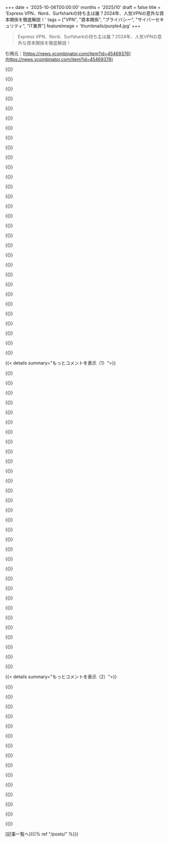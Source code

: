 +++
date = '2025-10-06T00:00:00'
months = '2025/10'
draft = false
title = 'Express VPN、Nord、Surfsharkの持ち主は誰？2024年、人気VPNの意外な資本関係を徹底解説！'
tags = ["VPN", "資本関係", "プライバシー", "サイバーセキュリティ", "IT業界"]
featureimage = 'thumbnails/purple4.jpg'
+++

> Express VPN、Nord、Surfsharkの持ち主は誰？2024年、人気VPNの意外な資本関係を徹底解説！

引用元：[https://news.ycombinator.com/item?id=45469376](https://news.ycombinator.com/item?id=45469376)




{{<matomeQuote body="TesonetっていうリトアニアのVCがNord SecurityとかSurfsharkを傘下にしてるよ。トップはTomas Okmanas（Tom Okman）。投資先はプロキシ関連が多いね。ロシアとの繋がりはなさそうで、むしろウクライナのLvivにオフィスを開いたり、ウクライナ支援に寄付してるんだって。詳しくはここ見てね: https://en.wikipedia.org/wiki/Tesonet" userName="nerdsniper" createdAt="2025/10/06 22:49:15" color="#ff33a1">}}




{{<matomeQuote body="ProtonVPNもTesonetと関係してるのを忘れないで。Protonは必死で否定してるけど（なんでかは知らないけどね）。社員を共有したり、同じ証明書でアプリに署名したりしてるのに『全く関係ない』って言ってるよ。PR担当者がこのスレッドにいるし、こんなに否定しなきゃみんなもっと気にしなかったかもね。" userName="ashirviskas" createdAt="2025/10/06 23:24:40" color="">}}




{{<matomeQuote body="『繋がってる』は誤解だよ。ProtonVPNはProtonが所有していて、Tesonetとは法的な関係はないんだ。Protonが東ヨーロッパに進出した時、現地子会社がなかったから、Tesonetが人事などを一時的に支援したんだ。2016年にProtonが子会社を作ってからは、Protonに直接雇用されてるよ。でもその名残でAndroidのProtonVPNキーストアにはTesonetの名前が残ってるだけ。事実を伝えてるだけだよ。" userName="InsideOutSanta" createdAt="2025/10/07 08:21:15" color="#38d3d3">}}




{{<matomeQuote body="PIAを経営してた頃、事実を指摘したらかなり脅されたんだ。今、検証可能なVPNを立ち上げたら、また法的脅迫が来てるよ。詳しくはここ見てね: https://vp.net/l/en-US/blog/Verified-Privacy-vs-Trust" userName="rasengan" createdAt="2025/10/06 23:46:10" color="#45d325">}}




{{<matomeQuote body="Tesonetで働いてたけど、企業政治とかは詳しくないんだ。でも素敵な人たちで、もし本当にロシアとの繋がりがあったら、みんな辞めると思うよ。リトアニアは小さい国だけど、2000年代初めからロシアから経済的に独立するためにITが大きな戦略で、それが大成功したんだ。" userName="wraptile" createdAt="2025/10/07 00:41:38" color="">}}




{{<matomeQuote body="『TesonetがProtonの人事、給与、地域規制を支援した』って？競合他社が『HR支援』なんて、全く普通じゃない行動でしょ。" userName="bonaldi" createdAt="2025/10/07 08:24:12" color="">}}




{{<matomeQuote body="欧州のスタートアップでアジアやUSにオフィスを出す時、最初はいつも現地企業と提携してた経験があるよ。これはお互いにとって利益になるんだ。Protonの場合、DDoS攻撃の時にTesonetがインフラ提供を申し出たことで、すでにお互いを知ってたんだよ。陰謀かもしれないし、ただのビジネスかもしれない。判断はあなた次第だけど、不吉な示唆をするなら事実を提示すべきだね。" userName="InsideOutSanta" createdAt="2025/10/07 08:34:02" color="#ff5c5c">}}




{{<matomeQuote body="でも、二つの別々の民間企業の内部事情にやたら詳しいね。" userName="danw1979" createdAt="2025/10/07 09:13:43" color="">}}




{{<matomeQuote body="俺はPIAを売ってないよ。合併で公開会社を作っただけ。理念があって会社を辞めたから、株の価値の1/3しかもらえなかったんだ。" userName="rasengan" createdAt="2025/10/07 00:27:58" color="">}}




{{<matomeQuote body="リトアニアの友達がその国を絶賛してるんだ。Tesonetって会社は愛国心が強そうで、地域に貢献してるみたいだね。Tesonetが人気VPNを一つにまとめたり、怪しい”二重用途”企業に関わってるのが興味深いよ。彼らのポートフォリオは強力な資産になり得るね。リトアニアやエストニアのIT技術力もすごい。" userName="nerdsniper" createdAt="2025/10/07 02:18:17" color="#785bff">}}




{{<matomeQuote body="Protonの社員が一時Tesonetに雇われてた話、おかしいよね。AndroidのProtonVPNキーストアにまだTesonetの名前があるってことは、Protonが嘘をついてるか、Tesonet/Nordが秘密鍵の管理を雑にしてるってことじゃない？「鍵はあなたの物ではない」って言うし、これは無視できないずさんさだろ。" userName="rasengan" createdAt="2025/10/07 11:55:35" color="#ff5c5c">}}




{{<matomeQuote body="Protonがhttps://redlib.catsarch.com/r/ProtonVPN/comments/8ww4h2/prot...で説明してるじゃん。それを信じないってどういうこと？TesonetがProtonを密かに所有してて、何十年も嘘をついてるって信じるの？それ、何の得があるんだよ。証明書であんなミスをした後、その後10年間もミスしないなんてありえないし。常識を使えよ。" userName="InsideOutSanta" createdAt="2025/10/07 12:16:20" color="">}}




{{<matomeQuote body="リトアニアからエストニアへの流れ、なんか変じゃない？最後の段落もリトアニアのこと言いたかったの？JetBrainsってCZで設立されて、今NLに本社があるんだろ？この記事の『隠されたつながり』ってテーマがあるから、何か裏があるのか気になってるだけなんだけど。" userName="crossroadsguy" createdAt="2025/10/07 03:54:22" color="">}}




{{<matomeQuote body="だったら、情報源を出してくれないか？" userName="dsr_" createdAt="2025/10/07 09:39:24" color="">}}




{{<matomeQuote body="俺の意見は変わんないね。Nord/Tesoの鍵管理が雑か、Protonが嘘ついてるかのどっちか。Tesonet/Nordが関係してるからって陰謀だとは思わないけど、鍵管理ができないやつにプライバシーは任せられないよ。<br>証拠隠滅の努力とか、鍵管理のセキュリティの甘さは、どんな説明でも正当化できないね。" userName="rasengan" createdAt="2025/10/07 12:21:54" color="#38d3d3">}}




{{<matomeQuote body="PR問題がある会社がうちのフォーラムでステルスマーケティングしてても驚かないな。結局のところ、俺たちには真相は分からないってことだ。" userName="IAmBroom" createdAt="2025/10/07 17:51:45" color="">}}




{{<matomeQuote body="昔は好きだった？何か変わったのか？PIAはいつもパフォーマンス最高ってわけじゃないけど、召喚状が出ても裁判所にデータを出さなかったVPNの一つだよ。これは評価できる点だね。" userName="causality0" createdAt="2025/10/07 03:06:18" color="">}}




{{<matomeQuote body="どうぞ。<br>ProtonVPNのRedditスレッド：https://www.reddit.com/r/ProtonVPN/comments/8ww4h2/protonvpn...<br>Protonの所有権を示す Handelsregisterauszug：https://www.zefix.admin.ch/en/search/entity/list/firm/118926...<br>Protonのピアリング関係：https://bgp.tools/as/62371#asinfo<br>何を探してるのか正確には分かんないけどね。" userName="InsideOutSanta" createdAt="2025/10/07 09:58:37" color="#38d3d3">}}




{{<matomeQuote body="あんたのVPNってどうやって検証可能なの？サーバーで特定のOSSが動いてるか、俺が確認できるの？セキュアエンクレーブなんて、経営陣が考えた暗号実装アイデアでしかない。みんな、それがすごく欠陥だらけで、IntelのManagement Engineなんて全然信用できないって知ってるよ。" userName="perks_12" createdAt="2025/10/07 09:07:25" color="#ff33a1">}}




{{<matomeQuote body="インターネットでニッチな話題の陰謀論に、みんなが何度も返信するのって驚くことかな？こういう議論は面白いんだ。でも、簡単な事実を指摘しただけで、俺が陰謀の一部にされるのは面白いね。<br>俺はProtonのサービス使ってるから、元々何があったか知りたかったんだ。今はProtonを攻撃する奴らの間違った推論を指摘したい。だってProtonは良いことしてると思うから。<br>俺を信用させないために、いくらもらってるんだ？冗談だよ。俺もあんたも同じ、面白いからやってるだけだ。" userName="InsideOutSanta" createdAt="2025/10/07 12:48:00" color="#ff33a1">}}




{{<matomeQuote body="JetBrainsはもともとロシア系だった（多くの初期メンバーがロシアで働いてたから）。彼らはロシアに縛られたくなくて、賢くも国外で登記してたんだ。経営陣の一部はチェコにいて、技術チームのほとんどはサンクトペテルブルクの3つのビルにいたよ。" userName="konart" createdAt="2025/10/07 06:42:36" color="">}}




{{<matomeQuote body="Protonの商業登記簿謄本が所有権を示すって言うけど、そうじゃないんだよ。あれは株式公開会社だから株主は登録されてるけど、その登録簿は公開されてないんだ。" userName="steve1977" createdAt="2025/10/07 11:48:43" color="">}}




{{<matomeQuote body="俺たちはSingle-Party VPNオペレーターじゃなくて、Multi-Party Relaysの世界を目指すべきだよ。<br>https://www.privacyguides.org/articles/2024/11/17/where-are-...<br>Multi-Party Relaysなら、もう一つのエンティティを信頼する必要がなくなるんだ。ちなみに俺はobscura.netを運営してて、Mullvad（俺たちのパートナー）をExit Hopにして、まさにこれをやってるよ。" userName="dongcarl" createdAt="2025/10/06 22:54:14" color="#ff5733">}}




{{<matomeQuote body="カール、Obscuraのことは初めて聞いたよ。深く調べてみたら、すごく魅力的なプライバシーツールだね。でも、米国司法権下で運営してることに懸念があるんだ。なんでEUやスイスじゃなく米国を選んだの？Moneroでの支払いを優先してほしいし、Mullvadの機能（DAITA、量子耐性、DNSフィルター、IPv6、Mullvad Browser連携）をどこまで制御できるの？<br>https://discuss.grapheneos.org/d/20059-obscura-vpn-and-mullv..." userName="FlynnLivesMattr" createdAt="2025/10/07 08:48:36" color="#ff33a1">}}




{{<matomeQuote body="Chat Controlみたいな状況だと、残念ながら一つの司法権だけじゃもう不十分なんだ。法律は常に変わるし、何度も再提案される可能性があるからね。でも、Obscura（米国）とMullvad（EU）みたいに異なる司法権をまたぐMulti-Party Relayなら、一つの司法権にいるよりずっと良いシナリオになるよ。Moneroでの支払いは間違いなく優先事項で、今エンジニアが取り組んでるんだ。Mullvadの機能については、現状Mullvadが提供してるPartner APIに制限されるけど、DNSフィルタリングとか多くのことにすぐ対応する予定だよ。今まさにDNSフィルタリングを実装中さ！" userName="dongcarl" createdAt="2025/10/07 20:11:08" color="#ff5c5c">}}




{{<matomeQuote body="出口ノードの地理的な場所って制御できるの？Private Relayは自分のいる国と同じIPになっちゃうから、地域制限を回避できないのが不便なんだよね。" userName="sporkxrocket" createdAt="2025/10/06 22:56:13" color="">}}




{{<matomeQuote body="うん、Obscuraならできるよ。Private Relayのあの制限は、Appleが勝手にそうしてるだけだからね。" userName="dongcarl" createdAt="2025/10/07 00:12:11" color="#785bff">}}




{{<matomeQuote body="意図的にそう設計されてるってことだね。" userName="anticensor" createdAt="2025/10/07 08:37:20" color="">}}




{{<matomeQuote body="これ、俺が修士論文のテーマにしたやつだよ。結局、形にはできなかったんだけどさ。ありがとう！君がこれを実現してくれて、すごく嬉しい！最高だ！めちゃくちゃ良い仕事したね！" userName="Thystler" createdAt="2025/10/07 09:20:48" color="#ff33a1">}}




{{<matomeQuote body="へえ、それはすごいね！その論文のリンクとかある？" userName="dongcarl" createdAt="2025/10/07 20:04:06" color="">}}




{{< details summary="もっとコメントを表示（1）">}}

{{<matomeQuote body="中国でObscuraが使えるって報告はたくさんあるよ。あるユーザーは中国で1時間のビデオ通話がスムーズにできたって！<br>ユーザーを特定しないから無料プランは提供できないんだ。だって誰でもずっと無料で使えちゃうからね。でも1ヶ月分だけチャージして試してみて！感想聞かせてほしいな。" userName="dongcarl" createdAt="2025/10/07 20:07:01" color="#ff5c5c">}}




{{<matomeQuote body="もしもの話だけど、TorがQUICを使うように切り替えられる？" userName="mcdonje" createdAt="2025/10/07 15:20:54" color="">}}




{{<matomeQuote body="それにはプラガブルトランスポートを実装できるんじゃないかな？" userName="dongcarl" createdAt="2025/10/07 20:04:54" color="">}}




{{<matomeQuote body="VPN業界は怪しい取引、不審な所有構造、変な撤退、きな臭いマーケティングとか噂でごちゃごちゃになってるよね。もう、自分の用途を理解して、それに合ったVPNを使うべきだと思う。匿名性やプライバシーを期待するなら、VPNだけじゃダメで、むしろ危険なこともある。もしストリーミング目的でVPNが必要なら、暗号検証とか評判のあれこれに深入りせず、一番安くてちゃんと動くのを選べばいいよ。" userName="crossroadsguy" createdAt="2025/10/07 04:06:53" color="#ff33a1">}}




{{<matomeQuote body="VPNは常にリスクだよ。でもMullvadとPrivate Internet Accessを使うのとじゃ違う。データが悪用されるリスクがあるか、確実に悪用されるかがね。この記事は、それぞれのサービスがどっちのカテゴリに入るか、良いヒントをくれてると思う。" userName="wongarsu" createdAt="2025/10/07 08:12:24" color="#ff33a1">}}




{{<matomeQuote body="Private Internet Accessは本当に悪いカテゴリに入れるの？" userName="kouru225" createdAt="2025/10/07 15:52:02" color="">}}




{{<matomeQuote body="うん、その通り。PIAは過去に悪名高いBritish-Israeliの企業、Kape Inc.に買収されたんだ。VPNを選ぶ時には大きな危険信号だよ。" userName="vincentpants" createdAt="2025/10/07 17:26:33" color="#785bff">}}




{{<matomeQuote body="これは俺がやってることじゃないけど、VPNって違法だけど深刻じゃないことには使えるよね。例えば、フランスは著作権のあるトレントダウンロードを監視してるけど、国内のISPのIPアドレスしか見てないんだ。外国のIPは無視だから、VPNを使ってればログが残ってても問題ない。もちろん、サイバーいじめとかCSAMみたいに警察に狙われるようなことをしたら、VPNは守ってくれないけどね。" userName="eloisant" createdAt="2025/10/07 13:06:25" color="#ff5733">}}




{{<matomeQuote body="VPNがログを全部残しても彼らは気にしないって言うけど、それは今の話だよね。監視機関は時々情報を欲しがるものだし。" userName="lagniappe" createdAt="2025/10/08 14:15:43" color="">}}




{{<matomeQuote body="匿名性を求めるなら、VPNじゃ解決できないし、かえって危ない可能性もあるんだ。なんでかって？" userName="andrepd" createdAt="2025/10/07 13:32:38" color="">}}




{{<matomeQuote body="うん、同意だね。ほとんどのVPNは、ISPから別の不透明なネットワークに信頼の境界を移して、それをプライバシーって呼んでるだけ。何が動いてるか、誰が管理してるか、データがどうなるか、検証する術がないんだ。<br>俺たちはvp.netでこの問題を解決してるよ。サービスを検証可能にしてるんだ。コードはレビューできるし、ビルドは再現可能。それに各ノードがどんなソフトを動かしていて、トラフィックがどこに行くか証明できるんだ [1]。<br>これでVPNが匿名性ツールになるわけじゃないけど、信頼を盲目じゃなく測定可能にしてるんだ。これは業界がずっと前に直すべきだった部分だよ。<br>[1] https://youtu.be/sz7NAe0G1_Y" userName="rasengan" createdAt="2025/10/07 12:15:28" color="#ff33a1">}}




{{<matomeQuote body="ごめんね、vp.netはJavaScriptが有効じゃないとちゃんと動かないんだ。続けるには有効にしてね。" userName="alcide" createdAt="2025/10/08 00:47:52" color="">}}




{{<matomeQuote body="このリンクは、めちゃくちゃ小さいフレームから解放されたマップだけを表示するよ。https://kumu.io/embed/9ced55e897e74fd807be51990b26b415#vpn-c..." userName="WarOnPrivacy" createdAt="2025/10/04 03:06:46" color="">}}




{{<matomeQuote body="エクスポートボタンがあるよ。たぶん君が欲しいものが手に入るかもね。<br>上の埋め込みリンクじゃなくて、こっちを使ってね： https://kumu.io/Windscribe/vpn-relationships" userName="moontear" createdAt="2025/10/07 12:13:50" color="#45d325">}}




{{<matomeQuote body="ProtonVPNが実際にはProton Technologiesに所有されてるだけだと知って、正直がっかりしたよ。" userName="zer0tonin" createdAt="2025/10/06 21:14:50" color="">}}




{{<matomeQuote body="公式なステータスは分からないけど、Tesonetだよ。このスレッドのコメントには、事実上ほぼ正しい偽の反論があるね： https://www.reddit.com/r/ProtonVPN/comments/8ww4h2/protonvpn...<br>EDIT: ProtonVPNアプリがTesonetによって＼誤って＼署名されたんだ。どうしてこんなことが起こると思う？" userName="ashirviskas" createdAt="2025/10/06 22:09:36" color="#785bff">}}




{{<matomeQuote body="Tesonetじゃないよ、Protonは完全に自己所有・管理されてるんだ。Proton VPNは初期アプリ立ち上げ時にTesonetと一時的に従業員を共有してたけど、その提携はとっくに終わってる。<br>当然、この分野では競争やプライバシーの重要性が高いから、みんなまだこの話を持ち出すけど、Proton VPNは誰ともデータを売ったり共有したりしないし、これからも決してしない。情報源：私はProton VPNの従業員だよ。" userName="jibcage" createdAt="2025/10/06 22:44:40" color="#ff5c5c">}}




{{<matomeQuote body="じゃあ、なんで従業員を共有したの？<br>EDIT: Tesonetと関係があるのが悪いって言ってるわけじゃないけど、それは逃れられない事実だよ。" userName="ashirviskas" createdAt="2025/10/06 23:12:34" color="#ff5c5c">}}




{{<matomeQuote body="Proton VPNが初期のアプリ開発時にTesonetと従業員を一時的に共有してたって話だね。<br>VPN会社を運営するノウハウが必要だったから、最初の提携は必須だったんだろうな。" userName="ivanmontillam" createdAt="2025/10/07 01:15:10" color="">}}




{{<matomeQuote body="でもTesonetはなんで競合が事業を始めるのを手助けするんだ？<br>株式取引がなかったとしたら驚きだね。" userName="dchftcs" createdAt="2025/10/07 05:06:32" color="">}}




{{<matomeQuote body="Tesonetが競合の立ち上げを助ける理由か。<br>Tesonetってベンチャー／シードファンドじゃなかったっけ？" userName="the_mitsuhiko" createdAt="2025/10/07 08:30:43" color="">}}




{{<matomeQuote body="じゃあ、Tesonetのポートフォリオ企業と競合する会社をなぜ助けるんだって疑問になるよね。<br>やっぱり見返りに株をもらったって考えが有力だ。" userName="dchftcs" createdAt="2025/10/08 01:38:00" color="">}}




{{<matomeQuote body="一つの理由は、生き残ると分かってる貢献者（Protonはすでに有名だったからね）を助けることで市場が拡大するってことだ。<br>基本的には、競合に一切れ与えることでみんなのケーキが大きくなるって考え方だね。" userName="Ey7NFZ3P0nzAe" createdAt="2025/10/08 08:46:53" color="#ff5733">}}




{{<matomeQuote body="従業員共有って一体何だよ？" userName="mdavid626" createdAt="2025/10/07 05:50:36" color="">}}




{{<matomeQuote body="従業員共有ってのは、役員が内緒で「別の建物の別のチームに1〜3ヶ月間報告して、彼らの要望を手伝ってくれ」って言うことだよ。<br>君はすごく特定のスキルを持ってるからね。（このケースではVPNのバックエンドインフラ構築とか。）" userName="fragmede" createdAt="2025/10/07 06:26:58" color="#ff5733">}}




{{<matomeQuote body="ProtonのAndyが公式に否定！Proton VPNへの誤情報は競合Private Internet Access (PIA) のデマだと。<br>Tesonetは長年のパートナーの一つだが、「ProtonVPNがTesonet運営」は誇張だと。<br>2015年の資金難時、RadixやTesonetが形式的に従業員を雇用していたが、現在は自社雇用。IPはRadixからリースはあってもTesonetからはなし。<br>AndroidキーストアのTesonet名も古い名残でProtonが管理。従業員共有は2016年以降なし。Tesonetのインフラも使っておらず、サプライヤー取引は普通だと強調。" userName="class3shock" createdAt="2025/10/07 03:28:32" color="#785bff">}}




{{<matomeQuote body="Protonの製品は全部使ってるし大好きだけどさ、今の説明は理解できるけど、あの古い繋がりについてはやっぱり気になるな。<br>もっと公式な証拠が見れると嬉しいね。" userName="keyspawner" createdAt="2025/10/07 04:02:19" color="">}}




{{<matomeQuote body="Android Playストアの仕様で、キーストアは変更できないけどProtonが管理してるって話について。<br>好奇心からだけど、なんで新しいパッケージ名で別アプリとしてリリースしないんだ？<br>理想的じゃないのは分かるけど、古いキーに縛られずに進めるじゃん。" userName="domenbukovac" createdAt="2025/10/07 12:01:21" color="#38d3d3">}}




{{<matomeQuote body="現地の候補者探しとかHR、給与計算、規制への対応とか、外部の助けなしには無理だったって話、あれ100%嘘だよ。俺は世界中に従業員がいるフルリモートの会社で働いてるけど、現地の会社と提携なんて必要なかったし、ましてや競合とはありえない。HR支援が必要でも、HR専門のグローバル/現地のサービスはたくさんあるんだからさ。「従業員共有」なんていらない。<br>他の主張が嘘かは知らないけど、こんな明らかなデタラメは、同じような経験がある人なら誰でもわかる。彼らが他の主張を全部台無しにしてるよね。それに、「現地のパートナー」が何の見返りを得るのか一切触れられてないのも変。それが秘密の所有関係がないなら、一番面白い部分のはずなのに、そこを否定しようとしてるのがまた怪しい。" userName="oefrha" createdAt="2025/10/07 13:35:25" color="#ff5c5c">}}




{{<matomeQuote body="君の会社がすでに別の地域でリモートワークの経験が豊富だったから、助けが不要だったんじゃないの？<br>あるいは、現地の官僚的な手続きのためにすでに別の会社に委託していたとか。<br>「現地のパートナー」が何の見返りを得るかって？金だよ、金！国際展開の事務手続きに詳しいから、上乗せしてサービスを売れるわけだ。<br>別のコメントでは、彼らが一部の質の悪い人材を押し付けられたって話もあったし、それもメリットかもね。<br>（注:俺はProtonVPNとはユーザー以外の関係はないよ。）<br>URL: https://news.ycombinator.com/item?id=45500737" userName="smileybarry" createdAt="2025/10/07 23:10:04" color="">}}

{{</details>}}




{{< details summary="もっとコメントを表示（2）">}}

{{<matomeQuote body="何言ってんだよ。俺の会社は最初からフルリモートでグローバル従業員を雇ってたんだぞ。それにCEOもCFOも、それまでに他のフルリモート会社を創業したり、そこで働いたりした経験なんてない。別にHNでは全然珍しいコンセプトじゃないって。" userName="oefrha" createdAt="2025/10/08 03:08:58" color="">}}




{{<matomeQuote body="グローバルな従業員がいる会社がフルリモートで運営してても、給与計算のために従業員のいる国との間で何かしら事務的な手続きは必要になるんだ。俺が言ってた「経験」ってのはそのことだよ。" userName="smileybarry" createdAt="2025/10/08 08:47:11" color="">}}




{{<matomeQuote body="「PIAがデマを広めた」ってコメントは、他のフォーラムなら許されるかもしれないけど、HNのガイドラインはこういうのを禁止してるよ。<br>「アストロターフィング、シリング、ブリゲーディング、外国のエージェントなどの示唆は投稿しないでください。議論を劣化させるし、たいてい間違いです。悪用を懸念するなら、hn@ycombinator.comまでメールしてください。」ってね。" userName="supriyo-biswas" createdAt="2025/10/07 04:20:24" color="">}}




{{<matomeQuote body="Kape Technologiesがイスラエルのセキュリティサービスと何か繋がりがあるか、議論してもいいのかな？VPNの性質を考えると、簡単に大量のデータが収集されちゃうしね。<br>「イスラエル出身のTeddy Sagiは、イスラエル軍情報機関との繋がりがあり、有名なUnit 8200（イスラエルのNSAみたいなもん）から、本物のサイバースパイを（共同創設者として）確保できた」ってWindscribeのブログにもあったしね。<br>URL: https://windscribe.com/blog/what-is-kape-technologies/" userName="octo888" createdAt="2025/10/06 21:16:40" color="#ff5733">}}




{{<matomeQuote body="Teddy Sagiがイスラエルの軍情報機関と繋がりがあるって言うけど、イスラエルは兵役義務があるから、そんなに大した意味があるの？<br>米国みたいにCIAとかNSA、軍隊に入隊するために意識的な選択（愛国心とかやむを得ずとか）をするのと違って、イスラエルではそうじゃないんだ。「Unit 8200との繋がりがある」ってのは、「Stanford/MIT/Caltechとの繋がりがある」とか「大手テック企業との繋がりがある」って言うのと同じようなもんだよ。" userName="gruez" createdAt="2025/10/06 22:01:38" color="#ff5c5c">}}




{{<matomeQuote body="Unit 8200はサイバー戦争とスパイの部隊だよ。レバノンのポケットベルサプライチェーンテロ攻撃の責任者でもある。もし彼らが使ってる技術に関わってるなら、絶対に避けたいね。" userName="sporkxrocket" createdAt="2025/10/06 22:15:06" color="#785bff">}}




{{<matomeQuote body="そうだよ、彼らは君が使ってる技術に関わってる。<br>Apple、Google、Microsoft、Nvidia、Intel、AMD、ARM、Qualcomm、Ciscoとか、イスラエルに拠点があって、さらに拡大してるような企業で働いてるんだ。<br>URL: https://www.timesofisrael.com/nvidia-plans-to-boost-presence..." userName="tguvot" createdAt="2025/10/07 16:09:47" color="#38d3d3">}}




{{<matomeQuote body="イスラエルが俺らのテクノロジーを侵害して、広範囲な監視ネットワークを運用し、消費者デバイスに爆弾を仕込む能力があるって話は、まさに俺の言いたいことの根拠になるね。" userName="sporkxrocket" createdAt="2025/10/07 17:48:32" color="">}}




{{<matomeQuote body="Unit 8200はイスラエル軍のエリートソフトウェア開発部隊だ。ほとんどのイスラエル系テック企業には、この8200出身のデベロッパーが何人もいるはず。eコマースでもビデオゲームでもね。8200は軍事情報部門だけど、そこの人をサイバースパイって呼ぶのは正確じゃないと思う。それに、彼がすごく偉い人じゃなきゃ、その人がいるだけでイスラエル軍の情報機関が会社に関わってるって決めつけるのは無理があるよ。軍が会社に関わってないとは言ってないけど、8200出身ってだけじゃ証拠にならないってことだ。" userName="Illniyar" createdAt="2025/10/06 23:29:02" color="#ff33a1">}}




{{<matomeQuote body="もっと良い例えがあるなら：ナチスのテクノロジーを使うかって話だ。ナチスは約850万人もいたんだぜ。" userName="sporkxrocket" createdAt="2025/10/08 00:31:01" color="">}}




{{<matomeQuote body="完璧な隠れ蓑になるんじゃない？「彼はプリンターのカートリッジを交換してただけの徴兵だった」ってさ。" userName="jojobas" createdAt="2025/10/07 04:54:28" color="">}}




{{<matomeQuote body="俺がわざとOPをセカンドチャンスプールに入れたんだよ（https://news.ycombinator.com/item?id=26998308）。だから再浮上したんだ（https://hnrankings.info/45469376/）。議論を抑圧するにしては変なやり方だろ？" userName="dang" createdAt="2025/10/06 21:40:40" color="">}}




{{<matomeQuote body="全員徴兵制の国に住んでない人はマジでわかってないな。誰もが軍と繋がってるけど、それは何の意味もないんだよ。イスラエル市民をIDFとの関係で判断するのは、アメリカ人が公立学校に通ってたってだけで判断するようなもんだぜ。" userName="true_religion" createdAt="2025/10/07 05:54:23" color="#38d3d3">}}




{{<matomeQuote body="お前はイスラエルのテクノロジーとか、薬とか使ってるの？" userName="tguvot" createdAt="2025/10/08 00:37:13" color="">}}

{{</details>}}



[記事一覧へ]({{% ref "/posts/" %}})
